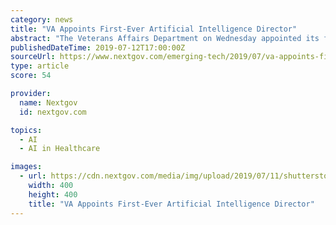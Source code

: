 ```yaml
---
category: news
title: "VA Appoints First-Ever Artificial Intelligence Director"
abstract: "The Veterans Affairs Department on Wednesday appointed its first director of artificial intelligence as part of a broader ... the department wrote. “Given how health care is evolving, AI is really the only way to move forward in terms of reducing costs ..."
publishedDateTime: 2019-07-12T17:00:00Z
sourceUrl: https://www.nextgov.com/emerging-tech/2019/07/va-appoints-first-ever-artificial-intelligence-director/158365/
type: article
score: 54

provider:
  name: Nextgov
  id: nextgov.com

topics:
  - AI
  - AI in Healthcare

images:
  - url: https://cdn.nextgov.com/media/img/upload/2019/07/11/shutterstock_726344806/open-graph.jpg
    width: 400
    height: 400
    title: "VA Appoints First-Ever Artificial Intelligence Director"
---
```

